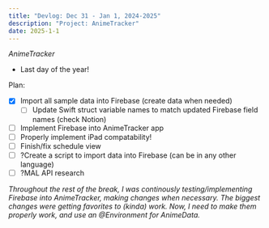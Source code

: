 ```yaml
---
title: "Devlog: Dec 31 - Jan 1, 2024-2025"
description: "Project: AnimeTracker"
date: 2025-1-1
---
```


*AnimeTracker*
- Last day of the year!

Plan:
- [x] Import all sample data into Firebase (create data when needed)
    - [ ] Update Swift struct variable names to match updated Firebase field names (check Notion)
- [ ] Implement Firebase into AnimeTracker app
- [ ] Properly implement iPad compatability!
- [ ] Finish/fix schedule view
- [ ] ?Create a script to import data into Firebase (can be in any other language)
- [ ] ?MAL API research

*Throughout the rest of the break, I was continously testing/implementing Firebase into AnimeTracker, making changes when necessary. The biggest changes were getting favorites to (kinda) work. Now, I need to make them properly work, and use an @Environment for AnimeData.*
